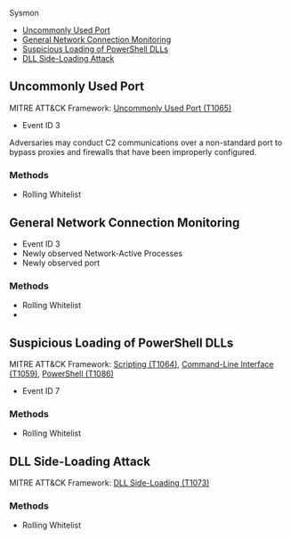 Sysmon

- [Uncommonly Used Port](#Uncommonly-Used-Port)
- [General Network Connection Monitoring](#General-Network-Connection-Monitoring)
- [Suspicious Loading of PowerShell DLLs](#Suspicious-Loading-of-PowerShell-DLLs)
- [DLL Side-Loading Attack](#DLL-Side-Loading-Attack)


## Uncommonly Used Port
MITRE ATT&CK Framework: [Uncommonly Used Port (T1065)](https://attack.mitre.org/techniques/T1065)
- Event ID 3

Adversaries may conduct C2 communications over a non-standard port to bypass proxies and firewalls that have been improperly configured.

### Methods
- Rolling Whitelist


## General Network Connection Monitoring
- Event ID 3
- Newly observed Network-Active Processes
- Newly observed port

### Methods
- Rolling Whitelist
- 

## Suspicious Loading of PowerShell DLLs 
MITRE ATT&CK Framework: [Scripting (T1064)](https://attack.mitre.org/techniques/T1064), [Command-Line Interface (T1059)](https://attack.mitre.org/techniques/T1059), [PowerShell (T1086)](https://attack.mitre.org/techniques/T1086)
- Event ID 7

### Methods
- Rolling Whitelist


## DLL Side-Loading Attack
MITRE ATT&CK Framework: [DLL Side-Loading (T1073)](https://attack.mitre.org/techniques/T1073)

### Methods
- Rolling Whitelist





